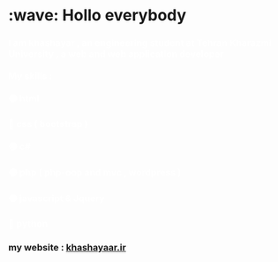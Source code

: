 <h1 style="color:white "><a>:wave: Hollo everybody</a>
</h1>
<h3 style="color:white" href="#">
I am khashayar , an engineering student at  Tehran Kharazmi University , a web and web application developer <br> <br>
My skills : <br><br>
🟠 html <br><br>
🔵 css ( bootstrap ) <br><br>
🟢 c# <br><br>
🟣 php ( php-oop and mvc , wordpress ) <br><br>
🟠 javascript & Jquery <br><br>
🔵 python 
</h3>
<h3>my website : <a href="https://khashayaar.ir">khashayaar.ir</a></h3>

